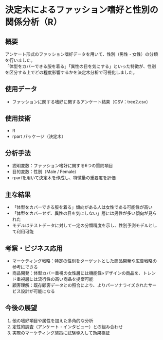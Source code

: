 # 決定木によるファッション嗜好と性別の関係分析（R）

## 概要
アンケート形式のファッション嗜好データを用いて、性別（男性・女性）の分類を行いました。  
「体型をカバーできる服を着る」「異性の目を気にする」といった特徴が、性別を区分する上でどの程度影響するかを決定木分析で可視化しました。

## 使用データ
- ファッションに関する嗜好に関するアンケート結果（CSV：tree2.csv）

## 使用技術
- R  
- rpart パッケージ（決定木）

## 分析手法
- 説明変数：ファッション嗜好に関する6つの質問項目  
- 目的変数：性別（Male / Female）  
- rpartを用いて決定木を作成し、特徴量の重要度を評価

## 主な結果
- 「体型をカバーできる服を着る」傾向がある人は女性である可能性が高い  
- 「体型をカバーせず、異性の目を気にしない」層には男性が多い傾向が見られた  
- モデルはテストデータに対して一定の分類精度を示し、性別予測モデルとして利用可能

## 考察・ビジネス応用
- マーケティング戦略：特定の性別をターゲットとした商品開発や広告戦略の参考にできる  
- 商品開発：体型カバー重視の女性層には機能性×デザインの商品を、トレンド重視層には流行性の高い商品を提案可能  
- 顧客理解：既存顧客データとの照合により、よりパーソナライズされたサービス設計が可能になる  

## 今後の展望
1. 他の嗜好項目や属性を加えた多角的な分析  
2. 定性的調査（アンケート・インタビュー）との組み合わせ  
3. 実際のマーケティング施策に試験導入して効果検証
